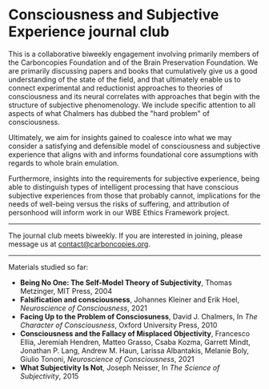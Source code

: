 # Consciousness and Subjective Experience journal club

This is a collaborative biweekly engagement involving primarily members of the Carboncopies Foundation
and of the Brain Preservation Foundation. We are primarily discussing papers and books that
cumulatively give us a good understanding of the state of the field, and that ultimately
enable us to connect experimental and reductionist approaches to theories of consciousness and
its neural correlates with approaches that begin with the structure of subjective phenomenology.
We include specific attention to all aspects of what Chalmers has dubbed the "hard problem" of
consciousness.

Ultimately, we aim for insights gained to coalesce into what we may consider a satisfying
and defensible model of consciousness and subjective experience that aligns with and informs
foundational core assumptions with regards to whole brain emulation.

Furthermore, insights into the requirements for subjective experience, being able to distinguish types of
intelligent processing that have conscious subjective experiences from those that probably
cannot, implications for the needs of well-being versus the risks of suffering, and attribution
of personhood will inform work in our WBE Ethics Framework project.

---

The journal club meets biweekly. If you are interested in joining, please message us at
contact@carboncopies.org.

---

Materials studied so far:

- __Being No One: The Self-Model Theory of Subjectivity__, Thomas Metzinger, MIT Press, 2004
- __Falsification and consciousness__, Johannes Kleiner and Erik Hoel, _Neuroscience of Consciousness_, 2021
- __Facing Up to the Problem of Consciosuness__, David J. Chalmers, In _The Character of Consciousness_, Oxford University Press, 2010
- __Consciousness and the Fallacy of Misplaced Objectivity__, Francesco Ellia, Jeremiah Hendren, Matteo Grasso, Csaba Kozma, Garrett Mindt, Jonathan P. Lang, Andrew M. Haun, Larissa Albantakis, Melanie Boly, Giulio Tononi, _Neuroscience of Consciousness_, 2021
- __What Subjectivity Is Not__, Joseph Neisser, In _The Science of Subjectivity_, 2015

